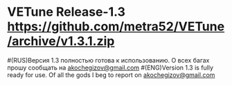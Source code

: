 # VETune Release-1.3 https://github.com/metra52/VETune/archive/v1.3.1.zip

#(RUS)Версия 1.3 полностью готова к использованию. О всех багах прошу сообщать на akochegizov@gmail.com
#(ENG)Version 1.3 is fully ready for use. Of all the gods I beg to report on akochegizov@gmail.com
